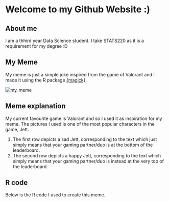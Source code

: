 # Welcome to my Github Website :)

## About me
I am a thhird year Data Science student. I take STATS220 as it is a requirement for my degree :D

## My Meme
My meme is just a simple joke inspired from the game of Valorant and I made it using the R package [{magick}](https://cran.r-project.org/web/packages/magick/vignettes/intro.html).

![my_meme](https://user-images.githubusercontent.com/100745310/158976770-1784a090-6f95-40dd-a4e6-06c2ae3a470d.png)

## Meme explanation
My current favourite game is Valorant and so I used it as inspiration for my meme. The pictures I used is one of the most popular characters in the game, Jett.
1. The first row depicts a sad Jett, corresponding to the text which just simply means that your gaming partner/duo is at the bottom of the leaderboard.
2. The second row depicts a happy Jett, corresponding to the text which simply means that your gaming partner/duo is instead at the very top of the leaderboard.

## R code
Below is the R code I used to create this meme.
